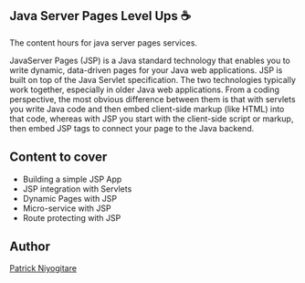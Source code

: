 ## Java Server Pages Level Ups ☕

The content hours for java server pages services.

JavaServer Pages (JSP) is a Java standard technology that enables you to write dynamic, data-driven pages for your Java web applications. JSP is built on top of the Java Servlet specification. The two technologies typically work together, especially in older Java web applications. From a coding perspective, the most obvious difference between them is that with servlets you write Java code and then embed client-side markup (like HTML) into that code, whereas with JSP you start with the client-side script or markup, then embed JSP tags to connect your page to the Java backend.

## Content to cover

- Building a simple JSP App
- JSP integration with Servlets 
- Dynamic Pages with JSP
- Micro-service with JSP
- Route protecting with JSP


## Author

[Patrick Niyogitare](https://patrickniyo.com)


